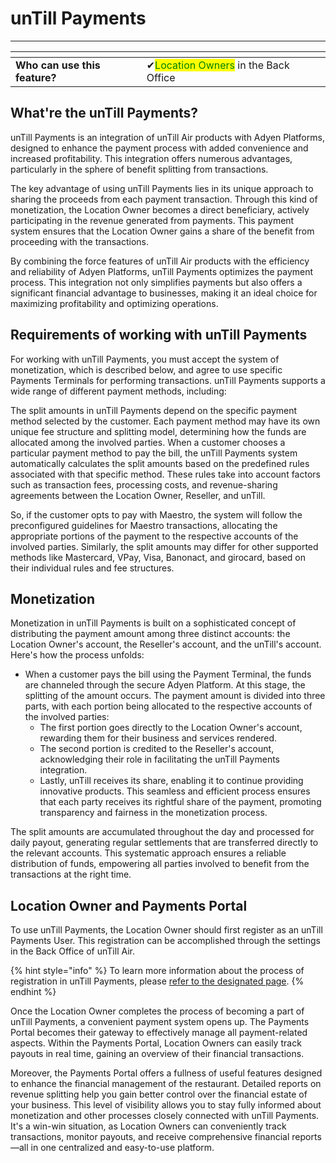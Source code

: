 # unTill Payments

***

<table data-card-size="large" data-view="cards" data-full-width="false"><thead><tr><th></th><th></th><th></th></tr></thead><tbody><tr><td><strong>Who can use this feature?</strong></td><td><span data-gb-custom-inline data-tag="emoji" data-code="2714">✔</span><mark style="color:green;">Location Owners</mark> in the Back Office</td><td></td></tr></tbody></table>

## What're the unTill Payments?

unTill Payments is an integration of unTill Air products with Adyen Platforms, designed to enhance the payment process with added convenience and increased profitability. This integration offers numerous advantages, particularly in the sphere of benefit splitting from transactions.

The key advantage of using unTill Payments lies in its unique approach to sharing the proceeds from each payment transaction. Through this kind of monetization, the Location Owner becomes a direct beneficiary, actively participating in the revenue generated from payments. This payment system ensures that the Location Owner gains a share of the benefit from proceeding with the transactions.

By combining the force features of unTill Air products with the efficiency and reliability of Adyen Platforms, unTill Payments optimizes the payment process. This integration not only simplifies payments but also offers a significant financial advantage to businesses, making it an ideal choice for maximizing profitability and optimizing operations.

## Requirements of working with unTill Payments

For working with unTill Payments, you must accept the system of monetization, which is described below, and agree to use specific Payments Terminals for performing transactions. unTill Payments supports a wide range of different payment methods, including:

The split amounts in unTill Payments depend on the specific payment method selected by the customer. Each payment method may have its own unique fee structure and splitting model, determining how the funds are allocated among the involved parties. When a customer chooses a particular payment method to pay the bill, the unTill Payments system automatically calculates the split amounts based on the predefined rules associated with that specific method. These rules take into account factors such as transaction fees, processing costs, and revenue-sharing agreements between the Location Owner, Reseller, and unTill.

So, if the customer opts to pay with Maestro, the system will follow the preconfigured guidelines for Maestro transactions, allocating the appropriate portions of the payment to the respective accounts of the involved parties. Similarly, the split amounts may differ for other supported methods like Mastercard, VPay, Visa, Banonact, and girocard, based on their individual rules and fee structures.

## Monetization

Monetization in unTill Payments is built on a sophisticated concept of distributing the payment amount among three distinct accounts: the Location Owner's account, the Reseller's account, and the unTill's account. Here's how the process unfolds:

* When a customer pays the bill using the Payment Terminal, the funds are channeled through the secure Adyen Platform. At this stage, the splitting of the amount occurs. The payment amount is divided into three parts, with each portion being allocated to the respective accounts of the involved parties:
  * The first portion goes directly to the Location Owner's account, rewarding them for their business and services rendered.
  * The second portion is credited to the Reseller's account, acknowledging their role in facilitating the unTill Payments integration.
  * Lastly, unTill receives its share, enabling it to continue providing innovative products. This seamless and efficient process ensures that each party receives its rightful share of the payment, promoting transparency and fairness in the monetization process.

The split amounts are accumulated throughout the day and processed for daily payout, generating regular settlements that are transferred directly to the relevant accounts. This systematic approach ensures a reliable distribution of funds, empowering all parties involved to benefit from the transactions at the right time.

## Location Owner and Payments Portal

To use unTill Payments, the Location Owner should first register as an unTill Payments User. This registration can be accomplished through the settings in the Back Office of unTill Air.

{% hint style="info" %}
To learn more information about the process of registration in unTill Payments, please [refer to the designated page](request-untill-payments.md).
{% endhint %}

Once the Location Owner completes the process of becoming a part of unTill Payments, a convenient payment system opens up. The Payments Portal becomes their gateway to effectively manage all payment-related aspects. Within the Payments Portal, Location Owners can easily track payouts in real time, gaining an overview of their financial transactions.

Moreover, the Payments Portal offers a fullness of useful features designed to enhance the financial management of the restaurant. Detailed reports on revenue splitting help you gain better control over the financial estate of your business. This level of visibility allows you to stay fully informed about monetization and other processes closely connected with unTill Payments. It's a win-win situation, as Location Owners can conveniently track transactions, monitor payouts, and receive comprehensive financial reports—all in one centralized and easy-to-use platform.
